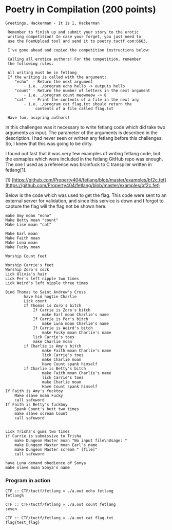 Poetry in Compilation (200 points)
================================
```
Greetings, Hackerman - It is I, Hackerman

 Remember to finish up and submit your story to the erotic
 writing competition! In case your forget, you just need to
 use the PoemUpload tool and send it to poetry.tuctf.com:6663.

 I've gone ahead and copied the competition instructions below:

 Calling all erotica authors! For the competition, remember
 the following rules:

 All writing must be in fetlang
 If the writing is called with the argument:
    "echo"  - Return the next argument
	    - i.e. ./program echo hello -> outputs hello
    "count" - Return the number of letters in the next argument
	    - i.e. ./program count meowmeow -> 8
    "cat"   - Print the contents of a file in the next arg
	    - i.e. ./program cat flag.txt should return the
		     contents of a file called flag.txt

 Have fun, asipring authors!
```

In this challenges was it necessary to write fetlang code which did take two arguments as input. The parameter of the arguments is described in the description. 
I had never seen or written any fetlang before this challenges. So, I knew that this was going to be dirty. 

I found out fast that it was very few examples of writing fetlang code, but the exmaples which were included in the fetlang GitHub repo was enough. The one I used as a reference was brainfuck to C transpiler written in fetlang[1].

[1] [https://github.com/Property404/fetlang/blob/master/examples/bf2c.fet](https://github.com/Property404/fetlang/blob/master/examples/bf2c.fet)

Below is the code which was used to get the flag. This code were sent to an external server for validation, and since this service is down and I forgot to capture the flag will the flag not be shown here. 

```fetlang
make Amy moan "echo"
Make Betty moan "count"
Make Lise moan "cat"

Make Earl moan
Make Faith moan
Make Luna moan
Make Fucky moan

Worship Count feet

Worship Carrie's feet
Worship Zoro's cock
Lick Olivia's hair
Lick Per's left nipple two times
Lick Weird's left nipple three times

Bind Thomas to Saint Andrew's Cross
        have him hogtie Charlie
        Lick count
        If Thomas is Zoro's bitch
            If Carrie is Zoro's bitch
                make Earl moan Charlie's name
            If Carrie is Per's bitch
                make Luna moan Charlie's name
            If Carrie is Weird's bitch
                make Fucky moan Charlie's name
            lick Carrie's toes
            make Charlie moan
        if Charlie is Amy's bitch
                make Faith moan Charlie's name
                lick Carrie's toes
                make Charlie moan
                Have Count spank himself
        if Charlie is Betty's bitch
                make Faith moan Charlie's name
                lick Carrie's toes
                make Charlie moan
                Have Count spank himself
If Faith is Amy's fucktoy
    Make slave moan Fucky
    call safeword
If Faith is Betty's fuckboy
    Spank Count's butt two times
    make slave scream Count
    call safeword


Lick Trisha's gums two times
if Carrie is submissive to Trisha
	make Dungeon Master moan "No input file\nUsage: "
	make Dungeon Master moan Earl's name
	make Dungeon Master scream " [file]"
	call safeword

have Luna demand obedience of Sonya
make slave moan Sonya's name
```

### Program in action

```
CTF :: CTF/tuctf/fetlang » ./a.out echo fetlang 
fetlang%  

CTF :: CTF/tuctf/fetlang » ./a.out count fetlang
seven

CTF :: CTF/tuctf/fetlang » ./a.out cat flag.txt 
flag{test_flag}
```

